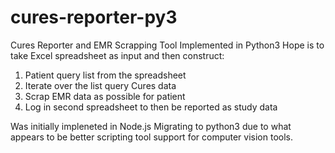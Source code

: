 # cures-reporter-py3
Cures Reporter and EMR Scrapping Tool Implemented in Python3
Hope is to take Excel spreadsheet as input and then construct:
1) Patient query list from the spreadsheet
2) Iterate over the list query Cures data
3) Scrap EMR data as possible for patient
4) Log in second spreadsheet to then be reported as study data

Was initially impleneted in Node.js
Migrating to python3 due to what appears to be better scripting
tool support for computer vision tools.
